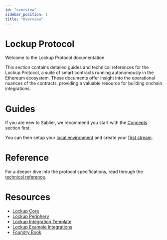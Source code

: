 ```yaml
---
id: "overview"
sidebar_position: 1
title: "Overview"
---
```


# Lockup Protocol

Welcome to the Lockup Protocol documentation.

This section contains detailed guides and technical references for the Lockup Protocol, a suite of smart contracts
running autonomously in the Ethereum ecosystem. These documents offer insight into the operational nuances of the
contracts, providing a valuable resource for building onchain integrations.

# Guides

If you are new to Sablier, we recommend you start with the [Concepts](/concepts/what-is-sablier) section first.

You can then setup your [local environment](./guides/01-local-environment.md) and create your
[first stream](./guides/create-stream/01-lockup-linear.mdx).

# Reference

For a deeper dive into the protocol specifications, read through the [technical reference](/reference/overview).

# Resources

- [Lockup Core](https://github.com/sablier-labs/v2-core/tree/release)
- [Lockup Periphery](https://github.com/sablier-labs/v2-periphery/tree/release)
- [Lockup Integration Template](https://github.com/sablier-labs/sablier-v2-integration-template)
- [Lockup Example Integrations](https://github.com/sablier-labs/examples)
- [Foundry Book](https://book.getfoundry.sh/)
